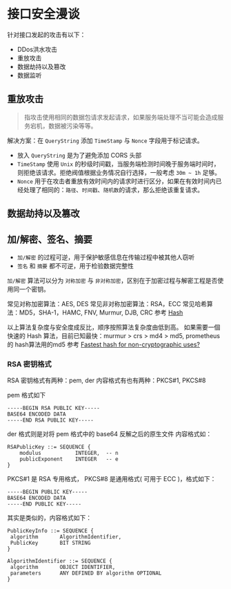 # 接口安全漫谈
针对接口发起的攻击有以下：
- DDos洪水攻击
- 重放攻击
- 数据劫持以及篡改
- 数据监听

## 重放攻击
> 指攻击使用相同的数据包请求发起请求，如果服务端处理不当可能会造成服务宕机，数据被污染等等。

解决方案：在 `QueryString` 添加 `TimeStamp` 与 `Nonce` 字段用于标记请求。
- 放入 `QueryString` 是为了避免添加 CORS 头部
- `TimeStamp` 使用 `Unix` 的秒级时间戳，当服务端检测时间晚于服务端时间时，则拒绝该请求。拒绝阀值根据业务情况自行选择，一般考虑 `30m ~ 1h` 足够。
- `Nonce` 用于在攻击者重放有效时间内的请求时进行区分，如果在有效时间内已经处理了相同的：`路径`、`时间戳`、`随机数`的请求，那么拒绝该重复请求。

## 数据劫持以及篡改


## 加/解密、签名、摘要

- `加/解密` 的过程可逆，用于保护敏感信息在传输过程中被其他人窃听
- `签名` 和 `摘要` 都不可逆，用于检验数据完整性

`加/解密` 算法可以分为 `对称加密` 与 `非对称加密`，区别在于加密过程与解密工程是否使用同一个密钥。

常见对称加密算法：AES, DES
常见非对称加密算法：RSA，ECC
常见哈希算法：MD5，SHA-1，HAMC, FNV, Murmur, DJB, CRC
参考 [Hash](https://github.com/dgryski/dgohash)

以上算法复杂度与安全度成反比，顺序按照算法复杂度由低到高。
如果需要一個快速的 Hash 算法，目前已知最快：murmur > crs > md4 > md5, prometheus 的 hash算法用的md5
参考 [Fastest hash for non-cryptographic uses?](https://stackoverflow.com/questions/3665247/fastest-hash-for-non-cryptographic-uses)

### RSA 密钥格式
RSA 密钥格式有两种：pem, der
内容格式有也有两种：PKCS#1, PKCS#8

pem 格式如下
```
-----BEGIN RSA PUBLIC KEY-----
BASE64 ENCODED DATA
-----END RSA PUBLIC KEY-----
```
der 格式则是对将 pem 格式中的 base64 反解之后的原生文件
内容格式如：
```
RSAPublicKey ::= SEQUENCE {
    modulus           INTEGER,  -- n
    publicExponent    INTEGER   -- e
}
```

PKCS#1 是 RSA 专用格式， PKCS#8 是通用格式( 可用于 ECC )，格式如下：
```
-----BEGIN PUBLIC KEY-----
BASE64 ENCODED DATA
-----END PUBLIC KEY-----
```
 
 其实是类似的，内容格式如下：
 ```
 PublicKeyInfo ::= SEQUENCE {
  algorithm       AlgorithmIdentifier,
  PublicKey       BIT STRING
}

AlgorithmIdentifier ::= SEQUENCE {
  algorithm       OBJECT IDENTIFIER,
  parameters      ANY DEFINED BY algorithm OPTIONAL
}
 ```